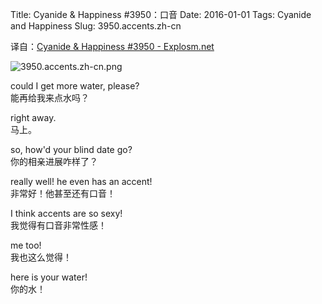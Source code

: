 Title: Cyanide & Happiness #3950：口音
Date: 2016-01-01
Tags: Cyanide and Happiness
Slug: 3950.accents.zh-cn

译自：[Cyanide & Happiness #3950 - Explosm.net](http://explosm.net/comics/3950/)


![3950.accents.zh-cn.png](/static/images/comics/3950.accents.zh-cn.png)




could I get more water, please?         
能再给我来点水吗？


right away.         
马上。


so, how'd your blind date go?           
你的相亲进展咋样了？


really well! he even has an accent!     
非常好！他甚至还有口音！

I think accents are so sexy!        
我觉得有口音非常性感！


me too!     
我也这么觉得！

here is your water!     
你的水！
